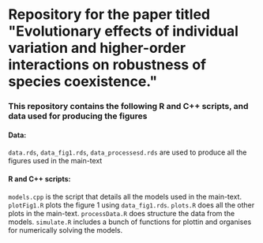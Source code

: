 # Repository for the paper titled "Evolutionary effects of individual variation and higher-order interactions on robustness of species coexistence."

### This repository contains the following R and C++ scripts, and data used for producing the figures


#### Data: 
`data.rds`, `data_fig1.rds`, `data_processesd.rds` are used to produce all the figures used in the main-text

#### R and C++ scripts:

`models.cpp` is the script that details all the models used in the main-text.
`plotFig1.R` plots the figure 1 using `data_fig1.rds`.
`plots.R` does all the other plots in the main-text.
`processData.R` does structure the data from the models.
`simulate.R` includes a bunch of functions for plottin and organises for numerically solving the models.
